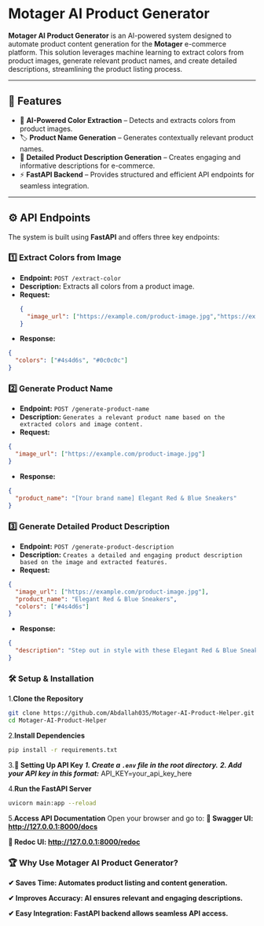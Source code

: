 # Motager AI Product Generator  

**Motager AI Product Generator** is an AI-powered system designed to automate product content generation for the **Motager** e-commerce platform. This solution leverages machine learning to extract colors from product images, generate relevant product names, and create detailed descriptions, streamlining the product listing process.

---

## 🚀 Features  

- 🎨 **AI-Powered Color Extraction** – Detects and extracts colors from product images.  
- 🏷 **Product Name Generation** – Generates contextually relevant product names.  
- 📝 **Detailed Product Description Generation** – Creates engaging and informative descriptions for e-commerce.  
- ⚡ **FastAPI Backend** – Provides structured and efficient API endpoints for seamless integration.  

---

## ⚙️ API Endpoints  

The system is built using **FastAPI** and offers three key endpoints:  

### 1️⃣ **Extract Colors from Image**  
- **Endpoint:** `POST /extract-color`  
- **Description:** Extracts all colors from a product image.  
- **Request:**  
  ```json
  {
    "image_url": ["https://example.com/product-image.jpg","https://example.com/product-image2.jpg"]
  }
  ```
- **Response:**

```json
{
  "colors": ["#4s4d6s", "#0c0c0c"]
}
```
### 2️⃣ **Generate Product Name**
- **Endpoint:** `POST /generate-product-name`
- **Description:** `Generates a relevant product name based on the extracted colors and image content.`
- **Request:**
```json
{
  "image_url": ["https://example.com/product-image.jpg"]
}
```
- **Response:**
```json
{
  "product_name": "[Your brand name] Elegant Red & Blue Sneakers"
}
```
### 3️⃣ **Generate Detailed Product Description**
- **Endpoint:** `POST /generate-product-description`
- **Description:** `Creates a detailed and engaging product description based on the image and extracted features.`
- **Request:**
```json
{
  "image_url": ["https://example.com/product-image.jpg"],
  "product_name": "Elegant Red & Blue Sneakers",
  "colors": ["#4s4d6s"]
}
```
- **Response:**
```json
{
  "description": "Step out in style with these Elegant Red & Blue Sneakers. Designed for comfort and durability, they feature a lightweight build and a trendy design. Perfect for casual wear or sports activities!"
}
```
### 🛠 **Setup & Installation**
1.**Clone the Repository**
```sh
git clone https://github.com/Abdallah035/Motager-AI-Product-Helper.git
cd Motager-AI-Product-Helper
```
2.**Install Dependencies**
```sh
pip install -r requirements.txt
```
3.**🔑 Setting Up API Key**
    ***1. Create a `.env` file in the root directory.***
    ***2. Add your API key in this format:***
        API_KEY=your_api_key_here
        
4.**Run the FastAPI Server**
```sh
uvicorn main:app --reload
```
5.**Access API Documentation**
Open your browser and go to:
**📌 Swagger UI: http://127.0.0.1:8000/docs**

**📌 Redoc UI: http://127.0.0.1:8000/redoc**

### 🏆 **Why Use Motager AI Product Generator?**
**✔ Saves Time: Automates product listing and content generation.**

**✔ Improves Accuracy: AI ensures relevant and engaging descriptions.**

**✔ Easy Integration: FastAPI backend allows seamless API access.**
